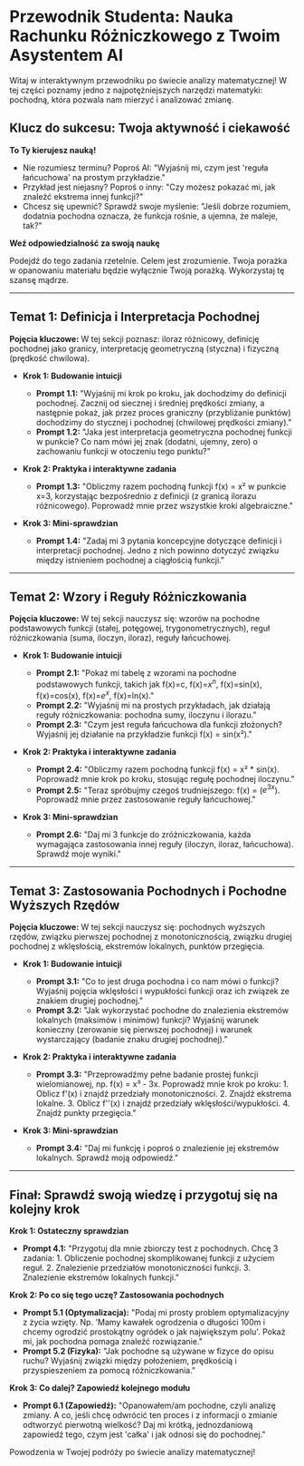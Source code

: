 # Przewodnik Studenta: Nauka Rachunku Różniczkowego z Twoim Asystentem AI

Witaj w interaktywnym przewodniku po świecie analizy matematycznej! W tej części poznamy jedno z najpotężniejszych narzędzi matematyki: pochodną, która pozwala nam mierzyć i analizować zmianę.

## Klucz do sukcesu: Twoja aktywność i ciekawość

**To Ty kierujesz nauką!**

* Nie rozumiesz terminu? Poproś AI: "Wyjaśnij mi, czym jest 'reguła łańcuchowa' na prostym przykładzie."
* Przykład jest niejasny? Poproś o inny: "Czy możesz pokazać mi, jak znaleźć ekstrema innej funkcji?"
* Chcesz się upewnić? Sprawdź swoje myślenie: "Jeśli dobrze rozumiem, dodatnia pochodna oznacza, że funkcja rośnie, a ujemna, że maleje, tak?"

**Weź odpowiedzialność za swoją naukę**

Podejdź do tego zadania rzetelnie. Celem jest zrozumienie. Twoja porażka w opanowaniu materiału będzie wyłącznie Twoją porażką. Wykorzystaj tę szansę mądrze.

---

## Temat 1: Definicja i Interpretacja Pochodnej

**Pojęcia kluczowe:** W tej sekcji poznasz: iloraz różnicowy, definicję pochodnej jako granicy, interpretację geometryczną (styczna) i fizyczną (prędkość chwilowa).

* **Krok 1: Budowanie intuicji**
    * **Prompt 1.1:** "Wyjaśnij mi krok po kroku, jak dochodzimy do definicji pochodnej. Zacznij od siecznej i średniej prędkości zmiany, a następnie pokaż, jak przez proces graniczny (przybliżanie punktów) dochodzimy do stycznej i pochodnej (chwilowej prędkości zmiany)."
    * **Prompt 1.2:** "Jaka jest interpretacja geometryczna pochodnej funkcji w punkcie? Co nam mówi jej znak (dodatni, ujemny, zero) o zachowaniu funkcji w otoczeniu tego punktu?"

* **Krok 2: Praktyka i interaktywne zadania**
    * **Prompt 1.3:** "Obliczmy razem pochodną funkcji f(x) = x² w punkcie x=3, korzystając bezpośrednio z definicji (z granicą ilorazu różnicowego). Poprowadź mnie przez wszystkie kroki algebraiczne."

* **Krok 3: Mini-sprawdzian**
    * **Prompt 1.4:** "Zadaj mi 3 pytania koncepcyjne dotyczące definicji i interpretacji pochodnej. Jedno z nich powinno dotyczyć związku między istnieniem pochodnej a ciągłością funkcji."

---

## Temat 2: Wzory i Reguły Różniczkowania

**Pojęcia kluczowe:** W tej sekcji nauczysz się: wzorów na pochodne podstawowych funkcji (stałej, potęgowej, trygonometrycznych), reguł różniczkowania (suma, iloczyn, iloraz), reguły łańcuchowej.

* **Krok 1: Budowanie intuicji**
    * **Prompt 2.1:** "Pokaż mi tabelę z wzorami na pochodne podstawowych funkcji, takich jak f(x)=c, f(x)=$x^n$, f(x)=sin(x), f(x)=cos(x), f(x)=$e^x$, f(x)=ln(x)."
    * **Prompt 2.2:** "Wyjaśnij mi na prostych przykładach, jak działają reguły różniczkowania: pochodna sumy, iloczynu i ilorazu."
    * **Prompt 2.3:** "Czym jest reguła łańcuchowa dla funkcji złożonych? Wyjaśnij jej działanie na przykładzie funkcji f(x) = sin(x²)."

* **Krok 2: Praktyka i interaktywne zadania**
    * **Prompt 2.4:** "Obliczmy razem pochodną funkcji f(x) = x² * sin(x). Poprowadź mnie krok po kroku, stosując regułę pochodnej iloczynu."
    * **Prompt 2.5:** "Teraz spróbujmy czegoś trudniejszego: f(x) = ($e^{3x}$). Poprowadź mnie przez zastosowanie reguły łańcuchowej."

* **Krok 3: Mini-sprawdzian**
    * **Prompt 2.6:** "Daj mi 3 funkcje do zróżniczkowania, każda wymagająca zastosowania innej reguły (iloczyn, iloraz, łańcuchowa). Sprawdź moje wyniki."

---

## Temat 3: Zastosowania Pochodnych i Pochodne Wyższych Rzędów

**Pojęcia kluczowe:** W tej sekcji nauczysz się: pochodnych wyższych rzędów, związku pierwszej pochodnej z monotonicznością, związku drugiej pochodnej z wklęsłością, ekstremów lokalnych, punktów przegięcia.

* **Krok 1: Budowanie intuicji**
    * **Prompt 3.1:** "Co to jest druga pochodna i co nam mówi o funkcji? Wyjaśnij pojęcia wklęsłości i wypukłości funkcji oraz ich związek ze znakiem drugiej pochodnej."
    * **Prompt 3.2:** "Jak wykorzystać pochodne do znalezienia ekstremów lokalnych (maksimów i minimów) funkcji? Wyjaśnij warunek konieczny (zerowanie się pierwszej pochodnej) i warunek wystarczający (badanie znaku drugiej pochodnej)."

* **Krok 2: Praktyka i interaktywne zadania**
    * **Prompt 3.3:** "Przeprowadźmy pełne badanie prostej funkcji wielomianowej, np. f(x) = x³ - 3x. Poprowadź mnie krok po kroku: 1. Oblicz f'(x) i znajdź przedziały monotoniczności. 2. Znajdź ekstrema lokalne. 3. Oblicz f''(x) i znajdź przedziały wklęsłości/wypukłości. 4. Znajdź punkty przegięcia."

* **Krok 3: Mini-sprawdzian**
    * **Prompt 3.4:** "Daj mi funkcję i poproś o znalezienie jej ekstremów lokalnych. Sprawdź moją odpowiedź."

---

## Finał: Sprawdź swoją wiedzę i przygotuj się na kolejny krok

**Krok 1: Ostateczny sprawdzian**

* **Prompt 4.1:** "Przygotuj dla mnie zbiorczy test z pochodnych. Chcę 3 zadania: 1. Obliczenie pochodnej skomplikowanej funkcji z użyciem reguł. 2. Znalezienie przedziałów monotoniczności funkcji. 3. Znalezienie ekstremów lokalnych funkcji."

**Krok 2: Po co się tego uczę? Zastosowania pochodnych**

* **Prompt 5.1 (Optymalizacja):** "Podaj mi prosty problem optymalizacyjny z życia wzięty. Np. 'Mamy kawałek ogrodzenia o długości 100m i chcemy ogrodzić prostokątny ogródek o jak największym polu'. Pokaż mi, jak pochodna pomaga znaleźć rozwiązanie."
* **Prompt 5.2 (Fizyka):** "Jak pochodne są używane w fizyce do opisu ruchu? Wyjaśnij związki między położeniem, prędkością i przyspieszeniem za pomocą różniczkowania."

**Krok 3: Co dalej? Zapowiedź kolejnego modułu**

* **Prompt 6.1 (Zapowiedź):** "Opanowałem/am pochodne, czyli analizę zmiany. A co, jeśli chcę odwrócić ten proces i z informacji o zmianie odtworzyć pierwotną wielkość? Daj mi krótką, jednozdaniową zapowiedź tego, czym jest 'całka' i jak odnosi się do pochodnej."

Powodzenia w Twojej podróży po świecie analizy matematycznej!